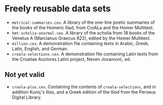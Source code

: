 
# Freely reusable data sets

- `metrical-summaries.cex`. A library of the one-line poetic summaries of the books of the Homeric Iliad, from CroALa and the Homer Multitext.
- `hmt-scholia-onormal.cex`. A library of the scholia from 18 books of the Venetus A (Marcianus Graecus 822), edited by the Homer Multitext.
- `million.cex`. A demonstration file containing texts in Arabic, Greek, Latin, English, and German.
- `croala-selections.cex`. A demonstration file containing Latin texts from the Croatiae Auctores Latini project, Neven Jovanović, ed. 

## Not yet valid

- `croala-plus.cex`. Containing the contents of `croala-selections`, and in addition Kuniç's *Ilias*, and a Greek edition of the *Iliad* from the Perseus Digital Library.
